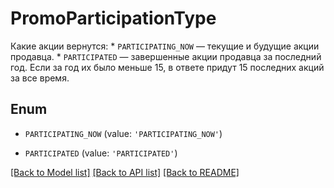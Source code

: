 # PromoParticipationType

Какие акции вернутся:  * `PARTICIPATING_NOW` — текущие и будущие акции продавца.  * `PARTICIPATED` — завершенные акции продавца за последний год. Если за год их было меньше 15, в ответе придут 15 последних акций за все время. 

## Enum

* `PARTICIPATING_NOW` (value: `'PARTICIPATING_NOW'`)

* `PARTICIPATED` (value: `'PARTICIPATED'`)

[[Back to Model list]](../README.md#documentation-for-models) [[Back to API list]](../README.md#documentation-for-api-endpoints) [[Back to README]](../README.md)


